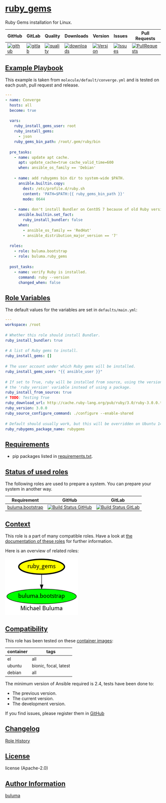 # [ruby_gems](#ruby_gems)

Ruby Gems installation for Linux.

|GitHub|GitLab|Quality|Downloads|Version|Issues|Pull Requests|
|------|------|-------|---------|-------|------|-------------|
|[![github](https://github.com/buluma/ansible-role-ruby_gems/workflows/Ansible%20Molecule/badge.svg)](https://github.com/buluma/ansible-role-ruby_gems/actions)|[![gitlab](https://gitlab.com/buluma/ansible-role-ruby_gems/badges/master/pipeline.svg)](https://gitlab.com/buluma/ansible-role-ruby_gems)|[![quality](https://img.shields.io/ansible/quality/58320)](https://galaxy.ansible.com/buluma/ruby_gems)|[![downloads](https://img.shields.io/ansible/role/d/58320)](https://galaxy.ansible.com/buluma/ruby_gems)|[![Version](https://img.shields.io/github/release/buluma/ansible-role-ruby_gems.svg)](https://github.com/buluma/ansible-role-ruby_gems/releases/)|[![Issues](https://img.shields.io/github/issues/buluma/ansible-role-ruby_gems.svg)](https://github.com/buluma/ansible-role-ruby_gems/issues/)|[![PullRequests](https://img.shields.io/github/issues-pr-closed-raw/buluma/ansible-role-ruby_gems.svg)](https://github.com/buluma/ansible-role-ruby_gems/pulls/)|

## [Example Playbook](#example-playbook)

This example is taken from `molecule/default/converge.yml` and is tested on each push, pull request and release.
```yaml
---
- name: Converge
  hosts: all
  become: true

  vars:
    ruby_install_gems_user: root
    ruby_install_gems:
      - json
    ruby_gems_bin_path: /root/.gem/ruby/bin

  pre_tasks:
    - name: update apt cache.
      apt: update_cache=true cache_valid_time=600
      when: ansible_os_family == 'Debian'

    - name: add rubygems bin dir to system-wide $PATH.
      ansible.builtin.copy:
        dest: /etc/profile.d/ruby.sh
        content: 'PATH=$PATH:{{ ruby_gems_bin_path }}'
        mode: 0644

    - name: don't install Bundler on CentOS 7 because of old Ruby version.
      ansible.builtin.set_fact:
        ruby_install_bundler: false
      when:
        - ansible_os_family == 'RedHat'
        - ansible_distribution_major_version == '7'

  roles:
    - role: buluma.bootstrap
    - role: buluma.ruby_gems

  post_tasks:
    - name: verify Ruby is installed.
      command: ruby --version
      changed_when: false
```


## [Role Variables](#role-variables)

The default values for the variables are set in `defaults/main.yml`:
```yaml
---
workspace: /root

# Whether this role should install Bundler.
ruby_install_bundler: true

# A list of Ruby gems to install.
ruby_install_gems: []

# The user account under which Ruby gems will be installed.
ruby_install_gems_user: "{{ ansible_user }}"

# If set to True, ruby will be installed from source, using the version set with
# the 'ruby_version' variable instead of using a package.
ruby_install_from_source: true
# TODO: Testing True
ruby_download_url: http://cache.ruby-lang.org/pub/ruby/3.0/ruby-3.0.0.tar.gz
ruby_version: 3.0.0
ruby_source_configure_command: ./configure --enable-shared

# Default should usually work, but this will be overridden on Ubuntu 14.04.
ruby_rubygems_package_name: rubygems
```

## [Requirements](#requirements)

- pip packages listed in [requirements.txt](https://github.com/buluma/ansible-role-ruby_gems/blob/main/requirements.txt).

## [Status of used roles](#status-of-requirements)

The following roles are used to prepare a system. You can prepare your system in another way.

| Requirement | GitHub | GitLab |
|-------------|--------|--------|
|[buluma.bootstrap](https://galaxy.ansible.com/buluma/bootstrap)|[![Build Status GitHub](https://github.com/buluma/ansible-role-bootstrap/workflows/Ansible%20Molecule/badge.svg)](https://github.com/buluma/ansible-role-bootstrap/actions)|[![Build Status GitLab ](https://gitlab.com/buluma/ansible-role-bootstrap/badges/master/pipeline.svg)](https://gitlab.com/buluma/ansible-role-bootstrap)|

## [Context](#context)

This role is a part of many compatible roles. Have a look at [the documentation of these roles](https://buluma.github.io/) for further information.

Here is an overview of related roles:

![dependencies](https://raw.githubusercontent.com/buluma/ansible-role-ruby_gems/png/requirements.png "Dependencies")

## [Compatibility](#compatibility)

This role has been tested on these [container images](https://hub.docker.com/u/buluma):

|container|tags|
|---------|----|
|el|all|
|ubuntu|bionic, focal, latest|
|debian|all|

The minimum version of Ansible required is 2.4, tests have been done to:

- The previous version.
- The current version.
- The development version.



If you find issues, please register them in [GitHub](https://github.com/buluma/ansible-role-ruby_gems/issues)

## [Changelog](#changelog)

[Role History](https://github.com/buluma/ansible-role-ruby_gems/blob/master/CHANGELOG.md)

## [License](#license)

license (Apache-2.0)

## [Author Information](#author-information)

[buluma](https://buluma.github.io/)
